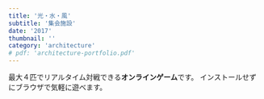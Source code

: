 ```yaml
---
title: '光・水・風'
subtitle: '集会施設'
date: '2017'
thumbnail: ''
category: 'architecture'
# pdf: 'architecture-portfolio.pdf'
---
```


最大４匹でリアルタイム対戦できる**オンラインゲーム**です。
インストールせずにブラウザで気軽に遊べます。

